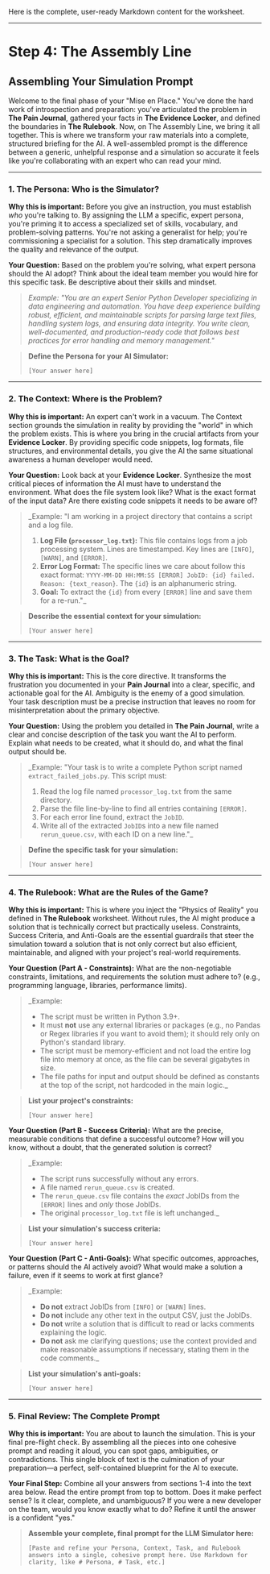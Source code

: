 Here is the complete, user-ready Markdown content for the worksheet.

***

# **Step 4: The Assembly Line**
## Assembling Your Simulation Prompt

Welcome to the final phase of your "Mise en Place." You've done the hard work of introspection and preparation: you've articulated the problem in **The Pain Journal**, gathered your facts in **The Evidence Locker**, and defined the boundaries in **The Rulebook**. Now, on The Assembly Line, we bring it all together. This is where we transform your raw materials into a complete, structured briefing for the AI. A well-assembled prompt is the difference between a generic, unhelpful response and a simulation so accurate it feels like you're collaborating with an expert who can read your mind.

---

### **1. The Persona: Who is the Simulator?**

**Why this is important:** Before you give an instruction, you must establish *who* you're talking to. By assigning the LLM a specific, expert persona, you're priming it to access a specialized set of skills, vocabulary, and problem-solving patterns. You're not asking a generalist for help; you're commissioning a specialist for a solution. This step dramatically improves the quality and relevance of the output.

**Your Question:** Based on the problem you're solving, what expert persona should the AI adopt? Think about the ideal team member you would hire for this specific task. Be descriptive about their skills and mindset.

> _Example: "You are an expert Senior Python Developer specializing in data engineering and automation. You have deep experience building robust, efficient, and maintainable scripts for parsing large text files, handling system logs, and ensuring data integrity. You write clean, well-documented, and production-ready code that follows best practices for error handling and memory management."_

> **Define the Persona for your AI Simulator:**
>
> ```
> [Your answer here]
> ```

---

### **2. The Context: Where is the Problem?**

**Why this is important:** An expert can't work in a vacuum. The Context section grounds the simulation in reality by providing the "world" in which the problem exists. This is where you bring in the crucial artifacts from your **Evidence Locker**. By providing specific code snippets, log formats, file structures, and environmental details, you give the AI the same situational awareness a human developer would need.

**Your Question:** Look back at your **Evidence Locker**. Synthesize the most critical pieces of information the AI must have to understand the environment. What does the file system look like? What is the exact format of the input data? Are there existing code snippets it needs to be aware of?

> _Example: "I am working in a project directory that contains a script and a log file.
> 1.  **Log File (`processor_log.txt`):** This file contains logs from a job processing system. Lines are timestamped. Key lines are `[INFO]`, `[WARN]`, and `[ERROR]`.
> 2.  **Error Log Format:** The specific lines we care about follow this exact format: `YYYY-MM-DD HH:MM:SS [ERROR] JobID: {id} failed. Reason: {text_reason}`. The `{id}` is an alphanumeric string.
> 3.  **Goal:** To extract the `{id}` from every `[ERROR]` line and save them for a re-run."_

> **Describe the essential context for your simulation:**
>
> ```
> [Your answer here]
> ```

---

### **3. The Task: What is the Goal?**

**Why this is important:** This is the core directive. It transforms the frustration you documented in your **Pain Journal** into a clear, specific, and actionable goal for the AI. Ambiguity is the enemy of a good simulation. Your task description must be a precise instruction that leaves no room for misinterpretation about the primary objective.

**Your Question:** Using the problem you detailed in **The Pain Journal**, write a clear and concise description of the task you want the AI to perform. Explain what needs to be created, what it should do, and what the final output should be.

> _Example: "Your task is to write a complete Python script named `extract_failed_jobs.py`. This script must:
> 1.  Read the log file named `processor_log.txt` from the same directory.
> 2.  Parse the file line-by-line to find all entries containing `[ERROR]`.
> 3.  For each error line found, extract the `JobID`.
> 4.  Write all of the extracted `JobID`s into a new file named `rerun_queue.csv`, with each ID on a new line."_

> **Define the specific task for your simulation:**
>
> ```
> [Your answer here]
> ```

---

### **4. The Rulebook: What are the Rules of the Game?**

**Why this is important:** This is where you inject the "Physics of Reality" you defined in **The Rulebook** worksheet. Without rules, the AI might produce a solution that is technically correct but practically useless. Constraints, Success Criteria, and Anti-Goals are the essential guardrails that steer the simulation toward a solution that is not only correct but also efficient, maintainable, and aligned with your project's real-world requirements.

**Your Question (Part A - Constraints):** What are the non-negotiable constraints, limitations, and requirements the solution must adhere to? (e.g., programming language, libraries, performance limits).

> _Example:
> - The script must be written in Python 3.9+.
> - It must **not** use any external libraries or packages (e.g., no Pandas or Regex libraries if you want to avoid them); it should rely only on Python's standard library.
> - The script must be memory-efficient and not load the entire log file into memory at once, as the file can be several gigabytes in size.
> - The file paths for input and output should be defined as constants at the top of the script, not hardcoded in the main logic._

> **List your project's constraints:**
>
> ```
> [Your answer here]
> ```

**Your Question (Part B - Success Criteria):** What are the precise, measurable conditions that define a successful outcome? How will you know, without a doubt, that the generated solution is correct?

> _Example:
> - The script runs successfully without any errors.
> - A file named `rerun_queue.csv` is created.
> - The `rerun_queue.csv` file contains the *exact* JobIDs from the `[ERROR]` lines and *only* those JobIDs.
> - The original `processor_log.txt` file is left unchanged._

> **List your simulation's success criteria:**
>
> ```
> [Your answer here]
> ```

**Your Question (Part C - Anti-Goals):** What specific outcomes, approaches, or patterns should the AI actively avoid? What would make a solution a failure, even if it seems to work at first glance?

> _Example:
> - **Do not** extract JobIDs from `[INFO]` or `[WARN]` lines.
> - **Do not** include any other text in the output CSV, just the JobIDs.
> - **Do not** write a solution that is difficult to read or lacks comments explaining the logic.
> - **Do not** ask me clarifying questions; use the context provided and make reasonable assumptions if necessary, stating them in the code comments._

> **List your simulation's anti-goals:**
>
> ```
> [Your answer here]
> ```

---

### **5. Final Review: The Complete Prompt**

**Why this is important:** You are about to launch the simulation. This is your final pre-flight check. By assembling all the pieces into one cohesive prompt and reading it aloud, you can spot gaps, ambiguities, or contradictions. This single block of text is the culmination of your preparation—a perfect, self-contained blueprint for the AI to execute.

**Your Final Step:** Combine all your answers from sections 1-4 into the text area below. Read the entire prompt from top to bottom. Does it make perfect sense? Is it clear, complete, and unambiguous? If you were a new developer on the team, would you know exactly what to do? Refine it until the answer is a confident "yes."

> **Assemble your complete, final prompt for the LLM Simulator here:**
>
> ```
> [Paste and refine your Persona, Context, Task, and Rulebook answers into a single, cohesive prompt here. Use Markdown for clarity, like # Persona, # Task, etc.]
> ```